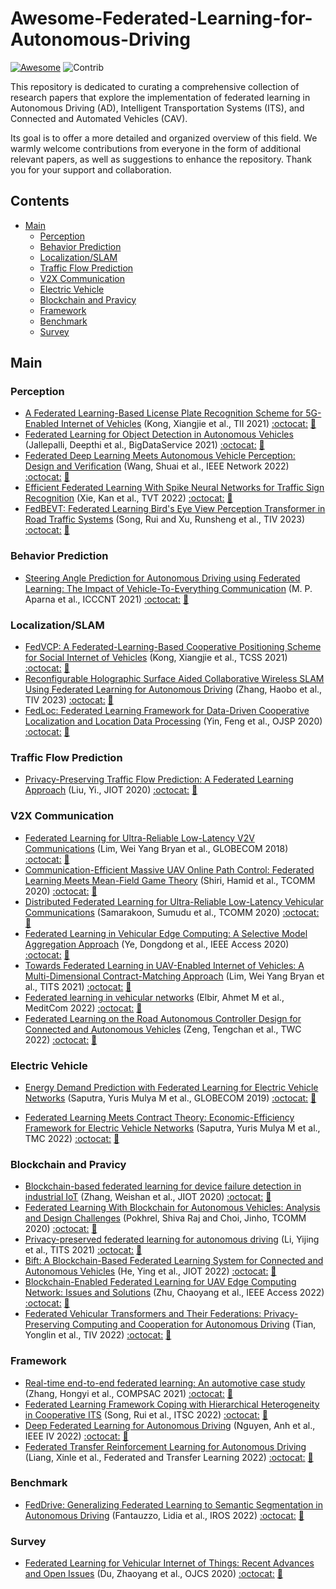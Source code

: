 # Awesome-Federated-Learning-for-Autonomous-Driving

[![Awesome](https://cdn.rawgit.com/sindresorhus/awesome/d7305f38d29fed78fa85652e3a63e154dd8e8829/media/badge.svg)](https://github.com/sindresorhus/awesome)
<img src="https://img.shields.io/badge/Contributions-Welcome-278ea5" alt="Contrib"/> 


This repository is dedicated to curating a comprehensive collection of research papers that explore the implementation of federated learning in Autonomous Driving (AD), Intelligent Transportation Systems (ITS), and Connected and Automated Vehicles (CAV).

Its goal is to offer a more detailed and organized overview of this field. We warmly welcome contributions from everyone in the form of additional relevant papers, as well as suggestions to enhance the repository. Thank you for your support and collaboration.


## Contents
- [Main](#main)
  - [Perception](#perception)
  - [Behavior Prediction](#behavior)
  - [Localization/SLAM](#localization)
  - [Traffic Flow Prediction](#trafficflow)
  - [V2X Communication](#v2x)
  - [Electric Vehicle](#electric)
  - [Blockchain and Pravicy](#blockchain)
  - [Framework](#framework)
  - [Benchmark](#benchmark)
  - [Survey](#survey)


<a name="main" />

## Main

### Perception
+ [A Federated Learning-Based License Plate Recognition Scheme for 5G-Enabled Internet of Vehicles](10.1109/TII.2021.3067324) (Kong, Xiangjie et al., TII 2021) [:octocat:]() [:book:](./citations/kong2021federated.txt)
+ [Federated Learning for Object Detection in Autonomous Vehicles](10.1109/BigDataService52369.2021.00018) (Jallepalli, Deepthi et al., BigDataService 2021) [:octocat:]() [:book:](./citations/jallepalli2021federated.txt)
+ [Federated Deep Learning Meets Autonomous Vehicle Perception: Design and Verification](10.1109/MNET.104.2100403) (Wang, Shuai et al., IEEE Network 2022) [:octocat:]() [:book:](./citations/wang2022federated.txt)
+ [Efficient Federated Learning With Spike Neural Networks for Traffic Sign Recognition](10.1109/TVT.2022.3178808) (Xie, Kan et al., TVT 2022) [:octocat:]() [:book:](./citations/xie2022efficient.txt)
+ [FedBEVT: Federated Learning Bird's Eye View Perception Transformer in Road Traffic Systems](https://ieeexplore.ieee.org/document/10236488) (Song, Rui and Xu, Runsheng et al., TIV 2023) [:octocat:](https://github.com/rruisong/FedBEVT) [:book:](./citations/yu2019federated.txt)

<a name="perception" />


### Behavior Prediction
+ [Steering Angle Prediction for Autonomous Driving using Federated Learning: The Impact of Vehicle-To-Everything Communication](10.1109/ICCCNT51525.2021.9580097) (M. P. Aparna et al., ICCCNT 2021) [:octocat:]() [:book:](./citations/aparna2021steering.txt)

<a name="behavior" />


### Localization/SLAM
+ [FedVCP: A Federated-Learning-Based Cooperative Positioning Scheme for Social Internet of Vehicles](10.1109/TCSS.2021.3062053) (Kong, Xiangjie et al., TCSS 2021) [:octocat:]() [:book:](./citations/kong2021fedvcp.txt)
+ [Reconfigurable Holographic Surface Aided Collaborative Wireless SLAM Using Federated Learning for Autonomous Driving](10.1109/TIV.2023.3285592) (Zhang, Haobo et al., TIV 2023) [:octocat:]() [:book:](./citations/zhang2023reconfigurable.txt)
+ [FedLoc: Federated Learning Framework for Data-Driven Cooperative Localization and Location Data Processing](10.1109/OJSP.2020.3036276) (Yin, Feng et al., OJSP 2020) [:octocat:]() [:book:](./citations/yin2020fedloc.txt)

<a name="localization" />

### Traffic Flow Prediction
+ [Privacy-Preserving Traffic Flow Prediction: A Federated Learning Approach](10.1109/JIOT.2020.2991401) (Liu, Yi., JIOT 2020) [:octocat:]() [:book:](./citations/liu2020privacy.txt)

<a name="trafficflow" />

### V2X Communication
+ [Federated Learning for Ultra-Reliable Low-Latency V2V Communications](10.1109/GLOCOM.2018.8647927) (Lim, Wei Yang Bryan et al., GLOBECOM 2018) [:octocat:]() [:book:](./citations/samarakoon2018federated.txt)
+ [Communication-Efficient Massive UAV Online Path Control: Federated Learning Meets Mean-Field Game Theory](10.1109/TCOMM.2020.3017281) (Shiri, Hamid et al., TCOMM 2020) [:octocat:]() [:book:](./citations/shiri2020communication.txt)
+ [Distributed Federated Learning for Ultra-Reliable Low-Latency Vehicular Communications](10.1109/MeditCom55741.2022.9928621) (Samarakoon, Sumudu et al., TCOMM 2020) [:octocat:]() [:book:](./citations/samarakoon2020tcomm.txt)
+ [Federated Learning in Vehicular Edge Computing: A Selective Model Aggregation Approach](10.1109/ACCESS.2020.2968399) (Ye, Dongdong et al., IEEE Access 2020) [:octocat:]() [:book:](./citations/ye2020federated.txt)
+ [Towards Federated Learning in UAV-Enabled Internet of Vehicles: A Multi-Dimensional Contract-Matching Approach](10.1109/TITS.2021.3056341) (Lim, Wei Yang Bryan et al., TITS 2021) [:octocat:]() [:book:](./citations/lim2021towards.txt)
+ [Federated learning in vehicular networks](10.1109/MeditCom55741.2022.9928621) (Elbir, Ahmet M et al., MeditCom 2022) [:octocat:]() [:book:](./citations/elbir2022federated.txt)
+ [Federated Learning on the Road Autonomous Controller Design for Connected and Autonomous Vehicles](10.1109/TWC.2022.3183996) (Zeng, Tengchan et al., TWC 2022) [:octocat:]() [:book:](./citations/zeng2022federated.txt)

<a name="v2x" />


### Electric Vehicle
+ [Energy Demand Prediction with Federated Learning for Electric Vehicle Networks](10.1109/GLOBECOM38437.2019.9013587) (Saputra, Yuris Mulya M et al., GLOBECOM 2019) [:octocat:]() [:book:](./citations/aputra2019energy.txt)

+ [Federated Learning Meets Contract Theory: Economic-Efficiency Framework for Electric Vehicle Networks](10.1109/TMC.2020.3045987) (Saputra, Yuris Mulya M et al., TMC 2022) [:octocat:]() [:book:](./citations/saputra2022federated.txt)

<a name="electric" />


### Blockchain and Pravicy
+ [Blockchain-based federated learning for device failure detection in industrial IoT](10.1109/JIOT.2020.3032544) (Zhang, Weishan et al., JIOT 2020) [:octocat:]() [:book:](./citations/zhang2020blockchain.txt)
+ [Federated Learning With Blockchain for Autonomous Vehicles: Analysis and Design Challenges](10.1109/TCOMM.2020.2990686) (Pokhrel, Shiva Raj and Choi, Jinho, TCOMM 2020) [:octocat:]() [:book:](./citations/pokhrel2020federated.txt)
+ [Privacy-preserved federated learning for autonomous driving](10.1109/TITS.2021.3081560) (Li, Yijing et al., TITS 2021) [:octocat:]() [:book:](./citations/li2021privacy.txt)
+ [Bift: A Blockchain-Based Federated Learning System for Connected and Autonomous Vehicles](10.1109/JIOT.2021.3135342) (He, Ying et al., JIOT 2022) [:octocat:]() [:book:](./citations/he2021bift.txt)
+ [Blockchain-Enabled Federated Learning for UAV Edge Computing Network: Issues and Solutions](10.1109/ACCESS.2022.3174865) (Zhu, Chaoyang et al., IEEE Access 2022) [:octocat:]() [:book:](./citations/zhu2022blockchain.txt)
+ [Federated Vehicular Transformers and Their Federations: Privacy-Preserving Computing and Cooperation for Autonomous Driving](10.1109/TIV.2022.3197815) (Tian, Yonglin et al., TIV 2022) [:octocat:]() [:book:](./citations/tian2022federated.txt)

<a name="blockchain" />


### Framework
+ [Real-time end-to-end federated learning: An automotive case study](10.1109/COMPSAC51774.2021.00070) (Zhang, Hongyi et al., COMPSAC 2021) [:octocat:]() [:book:](./citations/zhang2021real.txt)
+ [Federated Learning Framework Coping with Hierarchical Heterogeneity in Cooperative ITS](10.1109/ITSC55140.2022.9922064) (Song, Rui et al., ITSC 2022) [:octocat:]() [:book:](./citations/song2022federated.txt)
+ [Deep Federated Learning for Autonomous Driving](10.1109/IV51971.2022.9827020) (Nguyen, Anh et al., IEEE IV 2022) [:octocat:]() [:book:](./citations/nguyen2022deep.txt)
+ [Federated Transfer Reinforcement Learning for Autonomous Driving](10.1007/978-3-031-11748-0_15) (Liang, Xinle et al., Federated and Transfer Learning 2022) [:octocat:]() [:book:](./citations/liang2023federated.txt)

<a name="framework" />


### Benchmark
+ [FedDrive: Generalizing Federated Learning to Semantic Segmentation in Autonomous Driving](https://ieeexplore.ieee.org/abstract/document/9981098/) (Fantauzzo, Lidia et al., IROS 2022) [:octocat:](https://feddrive.github.io) [:book:](./citations/fantauzzo2022feddrive.txt)

<a name="benchmark" />


### Survey
+ [Federated Learning for Vehicular Internet of Things: Recent Advances and Open Issues](10.1109/OJCS.2020.2992630) (Du, Zhaoyang et al., OJCS 2020) [:octocat:]() [:book:](./citations/du2020federated.txt)

<a name="survey" />
